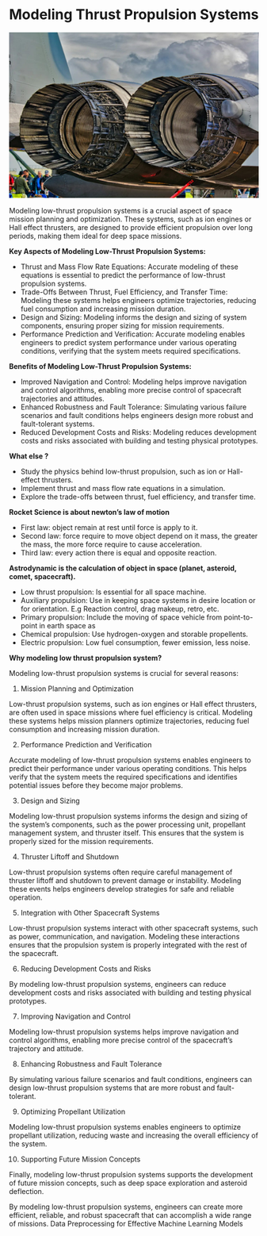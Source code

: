 # Modeling Thrust Propulsion Systems

![thrust](thrust.png)

Modeling low-thrust propulsion systems is a crucial aspect of space mission planning and optimization. These systems, such as ion engines or Hall effect thrusters, are designed to provide efficient propulsion over long periods, making them ideal for deep space missions.

**Key Aspects of Modeling Low-Thrust Propulsion Systems:**

-   Thrust and Mass Flow Rate Equations: Accurate modeling of these equations is essential to predict the performance of low-thrust propulsion systems.
-   Trade-Offs Between Thrust, Fuel Efficiency, and Transfer Time: Modeling these systems helps engineers optimize trajectories, reducing fuel consumption and increasing mission duration.
-   Design and Sizing: Modeling informs the design and sizing of system components, ensuring proper sizing for mission requirements.
-   Performance Prediction and Verification: Accurate modeling enables engineers to predict system performance under various operating conditions, verifying that the system meets required specifications.

**Benefits of Modeling Low-Thrust Propulsion Systems:**

-   Improved Navigation and Control: Modeling helps improve navigation and control algorithms, enabling more precise control of spacecraft trajectories and attitudes.
-   Enhanced Robustness and Fault Tolerance: Simulating various failure scenarios and fault conditions helps engineers design more robust and fault-tolerant systems.
-   Reduced Development Costs and Risks: Modeling reduces development costs and risks associated with building and testing physical prototypes.

**What else ?**

-   Study the physics behind low-thrust propulsion, such as ion or Hall-effect thrusters.
-   Implement thrust and mass flow rate equations in a simulation.
-   Explore the trade-offs between thrust, fuel efficiency, and transfer time.

**Rocket Science is about newton’s law of motion**

-   First law: object remain at rest until force is apply to it.
-   Second law: force require to move object depend on it mass, the greater the mass, the more force require to cause acceleration.
-   Third law: every action there is equal and opposite reaction.

**Astrodynamic is the calculation of object in space (planet, asteroid, comet, spacecraft).**

-   Low thrust propulsion: Is essential for all space machine.
-   Auxiliary propulsion: Use in keeping space systems in desire location or for orientation. E.g Reaction control, drag makeup, retro, etc.
-   Primary propulsion: Include the moving of space vehicle from point-to-point in earth space as
-   Chemical propulsion: Use hydrogen-oxygen and storable propellents.
-   Electric propulsion: Low fuel consumption, fewer emission, less noise.

**Why modeling low thrust propulsion system?**

Modeling low-thrust propulsion systems is crucial for several reasons:

1. Mission Planning and Optimization

Low-thrust propulsion systems, such as ion engines or Hall effect thrusters, are often used in space missions where fuel efficiency is critical. Modeling these systems helps mission planners optimize trajectories, reducing fuel consumption and increasing mission duration.

2. Performance Prediction and Verification

Accurate modeling of low-thrust propulsion systems enables engineers to predict their performance under various operating conditions. This helps verify that the system meets the required specifications and identifies potential issues before they become major problems.

3. Design and Sizing

Modeling low-thrust propulsion systems informs the design and sizing of the system’s components, such as the power processing unit, propellant management system, and thruster itself. This ensures that the system is properly sized for the mission requirements.

4. Thruster Liftoff and Shutdown

Low-thrust propulsion systems often require careful management of thruster liftoff and shutdown to prevent damage or instability. Modeling these events helps engineers develop strategies for safe and reliable operation.

5. Integration with Other Spacecraft Systems

Low-thrust propulsion systems interact with other spacecraft systems, such as power, communication, and navigation. Modeling these interactions ensures that the propulsion system is properly integrated with the rest of the spacecraft.

6. Reducing Development Costs and Risks

By modeling low-thrust propulsion systems, engineers can reduce development costs and risks associated with building and testing physical prototypes.

7. Improving Navigation and Control

Modeling low-thrust propulsion systems helps improve navigation and control algorithms, enabling more precise control of the spacecraft’s trajectory and attitude.

8. Enhancing Robustness and Fault Tolerance

By simulating various failure scenarios and fault conditions, engineers can design low-thrust propulsion systems that are more robust and fault-tolerant.

9. Optimizing Propellant Utilization

Modeling low-thrust propulsion systems enables engineers to optimize propellant utilization, reducing waste and increasing the overall efficiency of the system.

10. Supporting Future Mission Concepts

Finally, modeling low-thrust propulsion systems supports the development of future mission concepts, such as deep space exploration and asteroid deflection.

By modeling low-thrust propulsion systems, engineers can create more efficient, reliable, and robust spacecraft that can accomplish a wide range of missions.
Data Preprocessing for Effective Machine Learning Models
